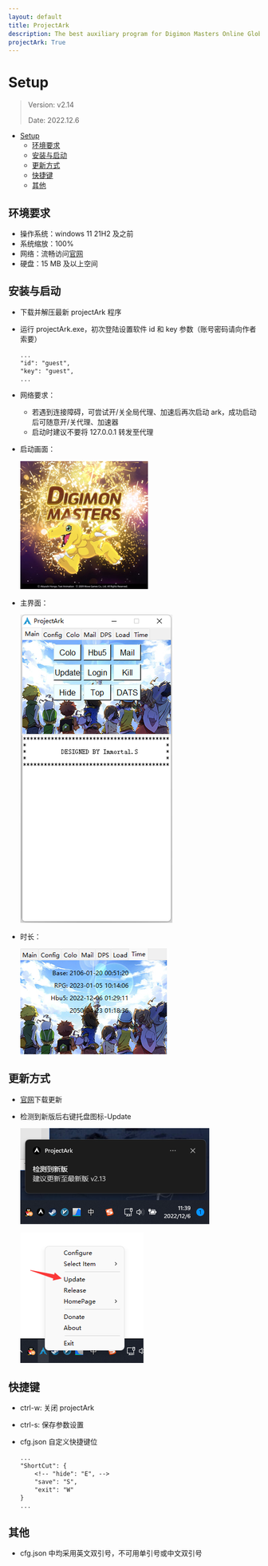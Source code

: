 ```yaml
---
layout: default
title: ProjectArk
description: The best auxiliary program for Digimon Masters Online Global
projectArk: True
---
```


# Setup
> Version: v2.14
>
> Date: 2022.12.6

- [Setup](#setup)
  - [环境要求](#环境要求)
  - [安装与启动](#安装与启动)
  - [更新方式](#更新方式)
  - [快捷键](#快捷键)
  - [其他](#其他)

## 环境要求
- 操作系统：windows 11 21H2 及之前
- 系统缩放：100%
- 网络：流畅访问[官网](https://blog.immortal-s.asia)
- 硬盘：15 MB 及以上空间

## 安装与启动
- 下载并解压最新 projectArk 程序
- 运行 projectArk.exe，初次登陆设置软件 id 和 key 参数（账号密码请向作者索要）
  
      ...
      "id": "guest",
      "key": "guest",
      ...
- 网络要求：
  - 若遇到连接障碍，可尝试开/关全局代理、加速后再次启动 ark，成功启动后可随意开/关代理、加速器
  - 启动时建议不要将 127.0.0.1 转发至代理
- 启动画面：

  ![23](/projectArk/resource/init.png)

- 主界面：

  ![12](/projectArk/resource/main.png)

- 时长：

  ![12](/projectArk/resource/time.png)

## 更新方式
- [官网](https://blog.immortal-s.asia/projectArk/download)下载更新
- 检测到新版后右键托盘图标-Update

  ![12](/projectArk/resource/update_info.png)

  ![12](/projectArk/resource/update.png)

## 快捷键
<!-- - ctrl-e: 隐藏 projectArk 窗口 -->
- ctrl-w: 关闭 projectArk
- ctrl-s: 保存参数设置
- cfg.json 自定义快捷键位

      ...
      "ShortCut": {
          <!-- "hide": "E", -->
          "save": "S",
          "exit": "W"
      }
      ...

## 其他
- cfg.json 中均采用英文双引号，不可用单引号或中文双引号

